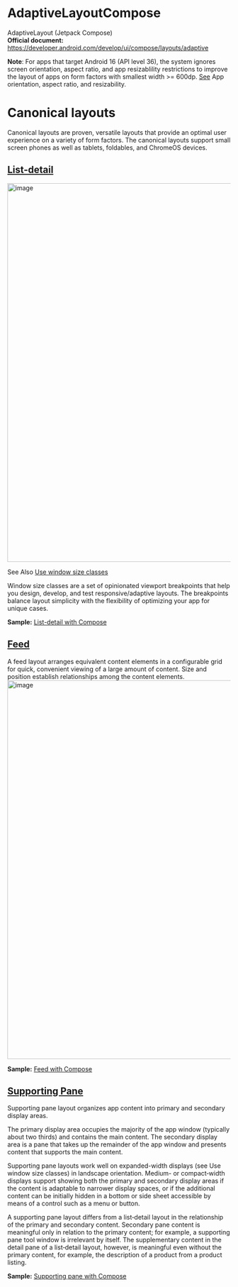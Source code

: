 # AdaptiveLayoutCompose
AdaptiveLayout (Jetpack Compose) <br/>
**Official document:** https://developer.android.com/develop/ui/compose/layouts/adaptive

**Note**: For apps that target Android 16 (API level 36), the system ignores screen orientation, aspect ratio, and app resizablility restrictions to
improve the layout of apps on form factors with smallest width >= 600dp. [See](https://developer.android.com/develop/ui/compose/layouts/adaptive/app-orientation-aspect-ratio-resizability) App orientation, aspect ratio, and resizability.

# Canonical layouts
Canonical layouts are proven, versatile layouts that provide an optimal user experience on a variety of form factors.
The canonical layouts support small screen phones as well as tablets, foldables, and ChromeOS devices. 

## [List-detail](https://developer.android.com/develop/ui/compose/layouts/adaptive/canonical-layouts#list-detail)
<img width="1708" height="854" alt="image" src="https://github.com/user-attachments/assets/0f95c78e-5eca-4600-86e4-61f78cd1f347" />

See Also [Use window size classes](https://developer.android.com/develop/ui/compose/layouts/adaptive/use-window-size-classes?hl=vi)

Window size classes are a set of opinionated viewport breakpoints that help you design, develop, and test responsive/adaptive layouts. The breakpoints balance layout simplicity with the flexibility of optimizing your app for unique cases.

**Sample:** [List-detail with Compose](https://github.com/android/user-interface-samples/tree/main/CanonicalLayouts/list-detail-compose)

## [Feed](https://developer.android.com/develop/ui/compose/layouts/adaptive/canonical-layouts#feed)
A feed layout arranges equivalent content elements in a configurable grid for quick, convenient viewing of a large amount of content.
Size and position establish relationships among the content elements.
<img width="1708" height="854" alt="image" src="https://github.com/user-attachments/assets/47d3d88a-17b0-4620-887a-1389845837f5" />

**Sample:** [Feed with Compose](https://github.com/android/user-interface-samples/tree/main/CanonicalLayouts/feed-compose)

## [Supporting Pane](https://developer.android.com/develop/ui/compose/layouts/adaptive/canonical-layouts#supporting_pane)
Supporting pane layout organizes app content into primary and secondary display areas.

The primary display area occupies the majority of the app window (typically about two thirds) and contains the main content. The secondary display area is a pane that takes up the remainder of the app window and presents content that supports the main content.

Supporting pane layouts work well on expanded-width displays (see Use window size classes) in landscape orientation. Medium- or compact‑width displays support showing both the primary and secondary display areas if the content is adaptable to narrower display spaces, or if the additional content can be initially hidden in a bottom or side sheet accessible by means of a control such as a menu or button.

A supporting pane layout differs from a list‑detail layout in the relationship of the primary and secondary content. Secondary pane content is meaningful only in relation to the primary content; for example, a supporting pane tool window is irrelevant by itself. The supplementary content in the detail pane of a list‑detail layout, however, is meaningful even without the primary content, for example, the description of a product from a product listing.

**Sample:** [Supporting pane with Compose](https://github.com/android/user-interface-samples/tree/main/CanonicalLayouts/supporting-pane-compose)
